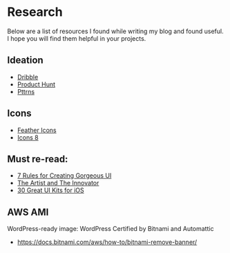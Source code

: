 # Research

Below are a list of resources I found while writing my blog and found useful. I hope you will find them helpful in your projects. 

## Ideation
- [Dribble](https://dribbble.com/)
- [Product Hunt](https://www.producthunt.com)
- [Pttrns](https://pttrns.com/)

## Icons 
- [Feather Icons](https://feathericons.com)
- [Icons 8](https://icons8.com/vector-creator/)


## Must re-read:
- [7 Rules for Creating Gorgeous UI][1]
- [The Artist and The Innovator][2]
- [30 Great UI Kits for iOS][3]

## AWS AMI

WordPress-ready image: WordPress Certified by Bitnami and Automattic
- https://docs.bitnami.com/aws/how-to/bitnami-remove-banner/



[1]: https://medium.com/@erikdkennedy/7-rules-for-creating-gorgeous-ui-part-1-559d4e805cda
[2]: https://blog.leanstack.com/the-artist-and-the-innovator-e6b4888c5869
[3]: https://medium.com/flawless-app-stories/30-great-ui-kits-for-ios-engineers-41b2732896b9
